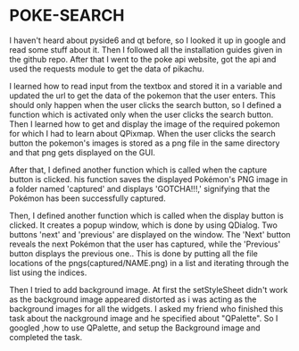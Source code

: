# POKE-SEARCH

I haven't heard about pyside6 and qt before, so I looked it up in google and read some stuff about it.
Then I followed all the installation guides given in the github repo. After that I went to the poke api website, got the api and used  the requests module to get the data of pikachu.

I learned how to read input from the textbox and stored it in a variable and updated the url to get the data of the pokemon that the user enters. This should only happen when the user clicks the search button, so I defined a function which is activated only when the user clicks the search button.
Then I learned how to get and display the image of the required pokemon for which I had to learn about QPixmap. When the user clicks the search button the pokemon's images is stored as a png file in the same directory and that png gets displayed on the GUI.

After that, I defined another function which is called when the capture button is clicked. his function saves the displayed Pokémon's PNG image in a folder named 'captured' and displays 'GOTCHA!!!,' signifying that the Pokémon has been successfully captured.

Then, I defined another function which is called when the display button is clicked. It creates a popup window, which is done by using QDialog. Two buttons 'next' and 'previous' are displayed on the window.
The 'Next' button reveals the next Pokémon that the user has captured, while the 'Previous' button displays the previous one.. This is done by putting all the file locations of the pngs(captured/NAME.png) in a list and iterating through the list using the indices.

Then I tried to add background image. At first the setStyleSheet didn't work as the background image appeared distorted as i was acting as the background images for all the widgets. I asked my friend who finished this task about the nackground image and he specified about "QPalette".
So I googled ,how to use QPalette, and setup the Background image and completed the task.
